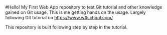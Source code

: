 #Hello!
My First Web App repository to test Git tutorial and other knowledge gained on Git usage. 
This is me getting hands on the usage. Largely following Git tutorial on https://www.w#school.com/

This repository is built following step by step in the tutorial.
